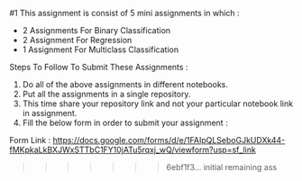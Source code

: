 #1 This assignment is consist of 5 mini assignments in which :

* 2 Assignments For Binary Classification
* 2 Assignment For Regression
* 1 Assignment For Multiclass Classification

Steps To Follow To Submit These Assignments :

1) Do all of the above assignments in different notebooks.
2) Put all the assignments in a single repository.
3) This time share your repository link and not your particular notebook link in assignment.
4) Fill the below form in order to submit your assignment : 

Form Link : https://docs.google.com/forms/d/e/1FAIpQLSeboGJkUDXk44-fMKpkaLkBXJWxSTTbC1FY10jATu5rqxj_wQ/viewform?usp=sf_link
>>>>>>> 6ebf1f3... initial remaining ass
